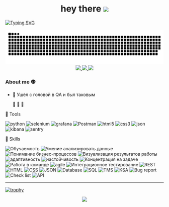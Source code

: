 <div id="header" align="center">
<h1>
  hey there
  <img src="https://media.giphy.com/media/v1.Y2lkPTc5MGI3NjExYnhubG0wcmttZG53eDZyOHZydzd5bHQ3ZHh0eHhiMm1kOGxoNW1laCZlcD12MV9pbnRlcm5hbF9naWZfYnlfaWQmY3Q9cw/l4FGIp6PDxcuJbvdC/giphy.gif" width="50px"/>
</h1>
</div>


[![Typing SVG](https://readme-typing-svg.demolab.com?font=Fira+Code&size=60&pause=4000&color=44F772&center=true&vCenter=true&random=false&width=1200&lines=I'm+Boris+and+I'm+an+QA+engineer)](https://git.io/typing-svg)

<picture>
  <source media="(prefers-color-scheme: dark)" srcset="https://raw.githubusercontent.com/platane/platane/output/github-contribution-grid-snake-dark.svg">
  <source media="(prefers-color-scheme: light)" srcset="https://raw.githubusercontent.com/platane/platane/output/github-contribution-grid-snake.svg">
  <img alt="github contribution grid snake animation" src="https://raw.githubusercontent.com/platane/platane/output/github-contribution-grid-snake.svg">
</picture>


<div id="badges"align="center">
  <a href="https://t.me/kapputan">
    <img src="https://img.shields.io/badge/Telegram-blue?logo=Telegram&logoColor=white&style=for-the-badge"/>
  </a>
  <a href="https://vk.com/manfuckyou">
    <img src="https://img.shields.io/badge/VK-blue?logo=VK&logoColor=white&style=for-the-badge"/>
  </a>
  <a href="https://kapuutan.github.io/">
    <img src="https://img.shields.io/badge/web-green?logo=web&logoColor=white&style=for-the-badge"/>
  </a>
</div>

### About me :alien:
- :green_heart: Ушёл с головой в QA и был таковым

  :speak_no_evil: :hear_no_evil: :see_no_evil:
  
:pushpin: Tools

![python](https://img.shields.io/badge/-python-000010?style=for-the-badge&logo=python) ![selenium](https://img.shields.io/badge/-selenium-000010?style=for-the-badge&logo=selenium) ![grafana](https://img.shields.io/badge/-grafana-000010?style=for-the-badge&logo=grafana) ![Postman](https://img.shields.io/badge/-Postman-000010?style=for-the-badge&logo=postman) ![html5](https://img.shields.io/badge/-html5-000010?style=for-the-badge&logo=html5) ![css3](https://img.shields.io/badge/-css3-000010?style=for-the-badge&logo=css3) ![json](https://img.shields.io/badge/-json-000010?style=for-the-badge&logo=json) ![kibana](https://img.shields.io/badge/-kibana-000010?style=for-the-badge&logo=kibana) ![sentry](https://img.shields.io/badge/-sentry-000010?style=for-the-badge&logo=sentry)


:pushpin: Skills

![Обучаемость](https://img.shields.io/badge/-обучаемость-000010?style=for-the-badge&logo=обучаемость) ![Умение анализировать данные](https://img.shields.io/badge/-Умение_анализировать_данные-000010?style=for-the-badge&logo=Умение_анализировать_данные) ![Понимание бизнес-процессов](https://img.shields.io/badge/-Понимание_бизнес_процессов-000010?style=for-the-badge&logo=Понимание_бизнес-процессов) ![Визуализация результатов работы](https://img.shields.io/badge/-Визуализация_результатов_работы-000010?style=for-the-badge&logo=Визуализация_результатов_работы) ![адаптивность](https://img.shields.io/badge/-адаптивность-000010?style=for-the-badge&logo=адаптивность) ![настойчивость](https://img.shields.io/badge/-настойчивость-000010?style=for-the-badge&logo=настойчивость) ![Концентрация на задаче](https://img.shields.io/badge/-Концентрация_на_задаче-000010?style=for-the-badge&logo=Концентрация_на_задаче) ![Работа в команде](https://img.shields.io/badge/-Работа_в_команде-000010?style=for-the-badge&logo=Работа-в-команде) ![agile](https://img.shields.io/badge/-agile-000010?style=for-the-badge&logo=agile)  ![Интеграционное тестирование](https://img.shields.io/badge/-Интеграционное_тестирование-000010?style=for-the-badge&logo=Интеграционное-тестирование) ![REST](https://img.shields.io/badge/-REST-000010?style=for-the-badge&logo=REST) ![HTML](https://img.shields.io/badge/-HTML-000010?style=for-the-badge&logo=HTML) ![CSS](https://img.shields.io/badge/-CSS-000010?style=for-the-badge&logo=CSS) ![JSON](https://img.shields.io/badge/-JSON-000010?style=for-the-badge&logo=JSON) ![Database](https://img.shields.io/badge/-Database-000010?style=for-the-badge&logo=Database) ![SQL](https://img.shields.io/badge/-SQL-000010?style=for-the-badge&logo=SQL) ![TMS](https://img.shields.io/badge/-TMS-000010?style=for-the-badge&logo=TMS) ![KSA](https://img.shields.io/badge/-KSA-000010?style=for-the-badge&logo=KSA) ![Bug report](https://img.shields.io/badge/-Bug_report-000010?style=for-the-badge&logo=Bug_report) ![Check list](https://img.shields.io/badge/-Check_list-000010?style=for-the-badge&logo=Check_list) ![API](https://img.shields.io/badge/-API-000010?style=for-the-badge&logo=API)


___________________________________________________________________________________________________________________________________________________________________________________________________________________________

[![trophy](https://github-profile-trophy.vercel.app/?username=kapuutan&theme=algolia)](https://github.com/kapputan/github-profile-trophy)



<div id="header" align="center">
  <img src="https://media.giphy.com/media/v1.Y2lkPTc5MGI3NjExdW84b2I4OXhib3BvaGNmdHN2cmVsM2FzMHBybWhjcTl4NndxMTByNSZlcD12MV9pbnRlcm5hbF9naWZfYnlfaWQmY3Q9cw/XkHwQ0L0CC9VcUqB8m/giphy.gif" width="500"/>
</div>
